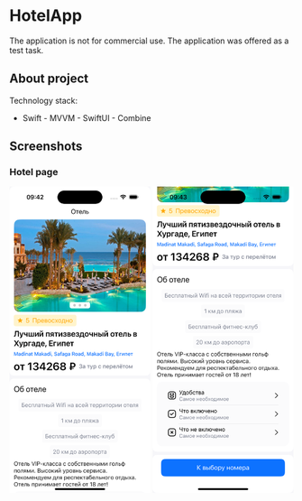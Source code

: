 # HotelApp

The application is not for commercial use.
The application was offered as a test task.


## About project

Technology stack:
- Swift
﻿﻿- MVVM
﻿﻿- SwiftUI
﻿﻿- Combine

## Screenshots

### Hotel page

<img src="Simulator Screenshot - iPhone 15 Pro - 2023-12-30 at 09.42.10.png" alt="drawing" width="250"/> <img src="Simulator Screenshot - iPhone 15 Pro - 2023-12-30 at 09.43.28.png" alt="drawing" width="250"/> 